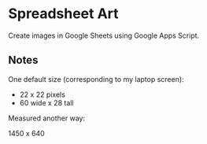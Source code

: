 # Spreadsheet Art

Create images in Google Sheets using Google Apps Script.

## Notes

One default size (corresponding to my laptop screen):

- 22 x 22 pixels
- 60 wide x 28 tall

Measured another way:

1450 x 640
